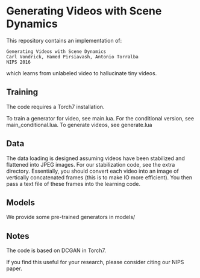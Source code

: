 Generating Videos with Scene Dynamics
=====================================

This repository contains an implementation of:

    Generating Videos with Scene Dynamics
    Carl Vondrick, Hamed Pirsiavash, Antonio Torralba
    NIPS 2016

which learns from unlabeled video to hallucinate tiny videos.


Training
--------

The code requires a Torch7 installation. 

To train a generator for video, see main.lua. For the conditional version, see
main_conditional.lua. To generate videos, see generate.lua

Data
----
The data loading is designed assuming videos have been stabilized and flattened
into JPEG images. For our stabilization code, see the extra directory.
Essentially, you should convert each video into an image of vertically
concatenated frames (this is to make IO more efficient). You then pass a text
file of these frames into the learning code.

Models
------
We provide some pre-trained generators in models/

Notes
-----
The code is based on DCGAN in Torch7.

If you find this useful for your research, please consider citing our NIPS
paper.
